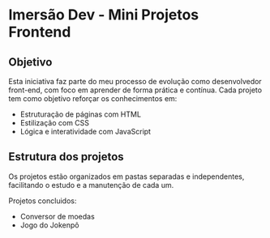 # Imersão Dev - Mini Projetos Frontend

## Objetivo

Esta iniciativa faz parte do meu processo de evolução como desenvolvedor front-end, com foco em aprender de forma prática e contínua.
Cada projeto tem como objetivo reforçar os conhecimentos em:

- Estruturação de páginas com HTML
- Estilização com CSS
- Lógica e interatividade com JavaScript

## Estrutura dos projetos

Os projetos estão organizados em pastas separadas e independentes, facilitando o estudo e a manutenção de cada um.

Projetos concluidos:

- Conversor de moedas
- Jogo do Jokenpô